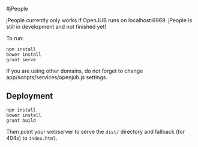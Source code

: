 #jPeople

jPeople currently only works if OpenJUB runs on localhost:6969. jPeople is still in development and not finished yet!

To run:
```
npm install
bower install
grunt serve
```

If you are using other domains, do not forget to change app/scripts/services/openjub.js settings.

## Deployment

```
npm install
bower install
grunt build
```

Then point your webserver to serve the ```dist/``` directory and fallback (for 404s) to ```index.html```. 
